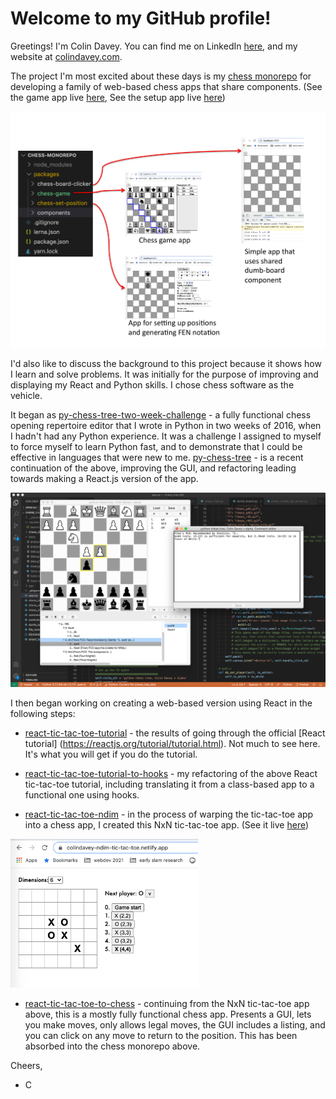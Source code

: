 # Welcome to my GitHub profile!

Greetings! I'm Colin Davey. You can find me on LinkedIn [here](https://www.linkedin.com/in/colinmdavey/), and my website at [colindavey.com](https://www.colindavey.com). 

The project I'm most excited about these days is my [chess monorepo](https://github.com/colindavey/chess-monorepo) for developing a family of web-based chess apps that share components. (See the game app live [here](https://colindavey-chess-monorepo-game.netlify.app), See the setup app live [here](https://colindavey-chess-monorepo-setup.netlify.app))

<img src="https://github.com/colindavey/colindavey/blob/main/images/chessMonorepoDiagram.jpg" width="600"/>

I'd also like to discuss the background to this project because it shows how I learn and solve problems. It was initially for the purpose of improving and displaying my React and Python skills. I chose chess software as the vehicle. 

It began as [py-chess-tree-two-week-challenge](https://github.com/colindavey/py-chess-tree-two-week-challenge) - a fully functional chess opening repertoire editor that I wrote in Python in two weeks of 2016, when I hadn't had any Python experience. It was a challenge I assigned to myself to force myself to learn Python fast, and to demonstrate that I could be effective in languages that were new to me. [py-chess-tree](https://github.com/colindavey/py-chess-tree) - is a recent continuation of the above, improving the GUI, and refactoring leading towards making a React.js version of the app. 

<img src="https://github.com/colindavey/colindavey/blob/main/images/py-chess-tree.png" width="600"/>

I then began working on creating a web-based version using React in the following steps: 

- [react-tic-tac-toe-tutorial](https://github.com/colindavey/react-tic-tac-toe-tutorial) - the results of going through the official [React tutorial] (https://reactjs.org/tutorial/tutorial.html). Not much to see here. It's what you will get if you do the tutorial. 

- [react-tic-tac-toe-tutorial-to-hooks](https://github.com/colindavey/react-tic-tac-toe-tutorial-to-hooks) - my refactoring of the above React tic-tac-toe tutorial, including translating it from a class-based app to a functional one using hooks. 

- [react-tic-tac-toe-ndim](https://github.com/colindavey/react-tic-tac-toe-ndim) - in the process of warping the tic-tac-toe app into a chess app, I created this NxN tic-tac-toe app. (See it live [here](https://colindavey-ndim-tic-tac-toe.netlify.app))

<img src="https://github.com/colindavey/colindavey/blob/main/images/ndim-tic-tac-toe.png" width="300"/>

- [react-tic-tac-toe-to-chess](https://github.com/colindavey/react-tic-tac-toe-to-chess) - continuing from the NxN tic-tac-toe app above, this is a mostly fully functional chess app. Presents a GUI, lets you make moves, only allows legal moves, the GUI includes a listing, and you can click on any move to return to the position. This has been absorbed into the chess monorepo above. 

Cheers,
- C

<!--
### Hi there 👋
**colindavey/colindavey** is a ✨ _special_ ✨ repository because its `README.md` (this file) appears on your GitHub profile.

Here are some ideas to get you started:

- 🔭 I’m currently working on ...
- 🌱 I’m currently learning ...
- 👯 I’m looking to collaborate on ...
- 🤔 I’m looking for help with ...
- 💬 Ask me about ...
- 📫 How to reach me: ...
- 😄 Pronouns: ...
- ⚡ Fun fact: ...
-->
